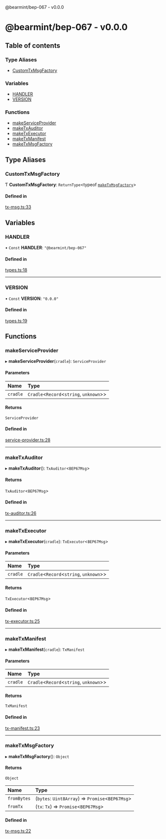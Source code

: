 @bearmint/bep-067 - v0.0.0

# @bearmint/bep-067 - v0.0.0

## Table of contents

### Type Aliases

- [CustomTxMsgFactory](README.md#customtxmsgfactory)

### Variables

- [HANDLER](README.md#handler)
- [VERSION](README.md#version)

### Functions

- [makeServiceProvider](README.md#makeserviceprovider)
- [makeTxAuditor](README.md#maketxauditor)
- [makeTxExecutor](README.md#maketxexecutor)
- [makeTxManifest](README.md#maketxmanifest)
- [makeTxMsgFactory](README.md#maketxmsgfactory)

## Type Aliases

### CustomTxMsgFactory

Ƭ **CustomTxMsgFactory**: `ReturnType`<typeof [`makeTxMsgFactory`](README.md#maketxmsgfactory)\>

#### Defined in

[tx-msg.ts:33](https://github.com/bearmint/bearmint/blob/main/packages/bep-067/source/tx-msg.ts#L33)

## Variables

### HANDLER

• `Const` **HANDLER**: ``"@bearmint/bep-067"``

#### Defined in

[types.ts:18](https://github.com/bearmint/bearmint/blob/main/packages/bep-067/source/types.ts#L18)

___

### VERSION

• `Const` **VERSION**: ``"0.0.0"``

#### Defined in

[types.ts:19](https://github.com/bearmint/bearmint/blob/main/packages/bep-067/source/types.ts#L19)

## Functions

### makeServiceProvider

▸ **makeServiceProvider**(`cradle`): `ServiceProvider`

#### Parameters

| Name | Type |
| :------ | :------ |
| `cradle` | `Cradle`<`Record`<`string`, `unknown`\>\> |

#### Returns

`ServiceProvider`

#### Defined in

[service-provider.ts:28](https://github.com/bearmint/bearmint/blob/main/packages/bep-067/source/service-provider.ts#L28)

___

### makeTxAuditor

▸ **makeTxAuditor**(): `TxAuditor`<`BEP67Msg`\>

#### Returns

`TxAuditor`<`BEP67Msg`\>

#### Defined in

[tx-auditor.ts:26](https://github.com/bearmint/bearmint/blob/main/packages/bep-067/source/tx-auditor.ts#L26)

___

### makeTxExecutor

▸ **makeTxExecutor**(`cradle`): `TxExecutor`<`BEP67Msg`\>

#### Parameters

| Name | Type |
| :------ | :------ |
| `cradle` | `Cradle`<`Record`<`string`, `unknown`\>\> |

#### Returns

`TxExecutor`<`BEP67Msg`\>

#### Defined in

[tx-executor.ts:25](https://github.com/bearmint/bearmint/blob/main/packages/bep-067/source/tx-executor.ts#L25)

___

### makeTxManifest

▸ **makeTxManifest**(`cradle`): `TxManifest`

#### Parameters

| Name | Type |
| :------ | :------ |
| `cradle` | `Cradle`<`Record`<`string`, `unknown`\>\> |

#### Returns

`TxManifest`

#### Defined in

[tx-manifest.ts:23](https://github.com/bearmint/bearmint/blob/main/packages/bep-067/source/tx-manifest.ts#L23)

___

### makeTxMsgFactory

▸ **makeTxMsgFactory**(): `Object`

#### Returns

`Object`

| Name | Type |
| :------ | :------ |
| `fromBytes` | (`bytes`: `Uint8Array`) => `Promise`<`BEP67Msg`\> |
| `fromTx` | (`tx`: `Tx`) => `Promise`<`BEP67Msg`\> |

#### Defined in

[tx-msg.ts:22](https://github.com/bearmint/bearmint/blob/main/packages/bep-067/source/tx-msg.ts#L22)
